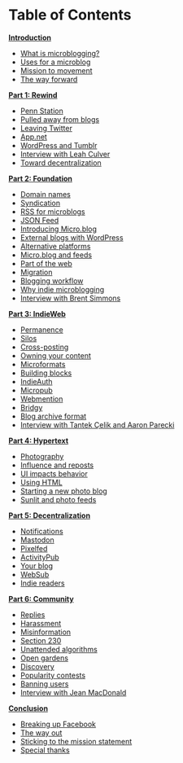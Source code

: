 # Table of Contents

**[Introduction](/Introduction/Introduction.md)**

* [What is microblogging?](/what-is-microblogging/)
* [Uses for a microblog](/uses-for-microblog/)
* [Mission to movement](/mission-to-movement/)
* [The way forward](/the-way-forward/)

**[Part 1: Rewind](/rewind/)**

* [Penn Station](/penn-station/)
* [Pulled away from blogs](/pulled-away-from/)
* [Leaving Twitter](/leaving-twitter/)
* [App.net](/appnet/)
* [WordPress and Tumblr](/wordpress-and-tumblr/)
* [Interview with Leah Culver](/interview-leah-culver/)
* [Toward decentralization](/toward-decentralization/)

**[Part 2: Foundation](/foundation/)**

* [Domain names](/domain-names/)
* [Syndication](/syndication/)
* [RSS for microblogs](/rss-for-microblogs/)
* [JSON Feed](/json-feed/)
* [Introducing Micro.blog](/introducing-microblog/)
* [External blogs with WordPress](/external-blogs-wordpress/)
* [Alternative platforms](/alternative-platforms/)
* [Micro.blog and feeds](/microblog-and-feeds/)
* [Part of the web](/part-of-web/)
* [Migration](/migration/)
* [Blogging workflow](/blogging-workflow/)
* [Why indie microblogging](/why-indie-microblogging/)
* [Interview with Brent Simmons](/interview-brent-simmons/)

**[Part 3: IndieWeb](/indieweb/)**

* [Permanence](/permanence/)
* [Silos](/silos/)
* [Cross-posting](/cross-posting/)
* [Owning your content](/owning-your-content/)
* [Microformats](/microformats/)
* [Building blocks](/building-blocks/)
* [IndieAuth](/indieauth/)
* [Micropub](/micropub/)
* [Webmention](/webmention/)
* [Bridgy](/bridgy/)
* [Blog archive format](/blog-archive-format/)
* [Interview with Tantek Çelik and Aaron Parecki](/interview-tantek-aaron/)

**[Part 4: Hypertext](/hypertext/)**

* [Photography](/photography/)
* [Influence and reposts](/influence-and-reposts/)
* [UI impacts behavior](/ui-impacts-behavior/)
* [Using HTML](/using-html/)
* [Starting a new photo blog](/starting-photo-blog/)
* [Sunlit and photo feeds](/sunlit-and-photo/)

**[Part 5: Decentralization](/decentralization/)**

* [Notifications](/notifications/)
* [Mastodon](/mastodon/)
* [Pixelfed](/pixelfed/)
* [ActivityPub](/activitypub/)
* [Your blog](/your-blog/)
* [WebSub](/websub/)
* [Indie readers](/indie-readers/)

**[Part 6: Community](/community/)**

* [Replies](/replies/)
* [Harassment](/harassment/)
* [Misinformation](/misinformation/)
* [Section 230](/section-230/)
* [Unattended algorithms](/unattended-algorithms/)
* [Open gardens](/open-gardens/)
* [Discovery](/discovery/)
* [Popularity contests](/popularity-contests/)
* [Banning users](/banning-users/)
* [Interview with Jean MacDonald](/interview-jean-macdonald/)

**[Conclusion](/conclusion/)**

* [Breaking up Facebook](/breaking-up-facebook/)
* [The way out](/the-way-out/)
* [Sticking to the mission statement](/sticking-to-mission/)
* [Special thanks](/special-thanks/)
